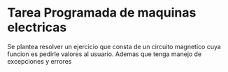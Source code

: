 # Tarea Programada de maquinas electricas

Se plantea resolver un ejercicio que consta de un circuito magnetico cuya funcion es pedirle valores al usuario. Ademas que tenga manejo de excepciones y errores 
